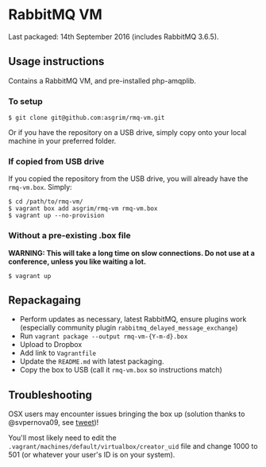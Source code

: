 # RabbitMQ VM

Last packaged: 14th September 2016 (includes RabbitMQ 3.6.5).

## Usage instructions

Contains a RabbitMQ VM, and pre-installed php-amqplib.

### To setup

```
$ git clone git@github.com:asgrim/rmq-vm.git
```

Or if you have the repository on a USB drive, simply copy onto your local machine in your preferred folder.

### If copied from USB drive

If you copied the repository from the USB drive, you will already have the `rmq-vm.box`. Simply:

```
$ cd /path/to/rmq-vm/
$ vagrant box add asgrim/rmq-vm rmq-vm.box
$ vagrant up --no-provision
```

### Without a pre-existing .box file

**WARNING: This will take a long time on slow connections. Do not use at a conference, unless you like waiting a lot.**

```
$ vagrant up
```

## Repackagaing

 * Perform updates as necessary, latest RabbitMQ, ensure plugins work (especially community plugin `rabbitmq_delayed_message_exchange`)
 * Run `vagrant package --output rmq-vm-{Y-m-d}.box`
 * Upload to Dropbox
 * Add link to `Vagrantfile`
 * Update the `README.md` with latest packaging.
 * Copy the box to USB (call it `rmq-vm.box` so instructions match)

## Troubleshooting

OSX users may encounter issues bringing the box up (solution thanks to @svpernova09, see [tweet](https://twitter.com/JoePFerguson/status/735108862043267072))!

You'll most likely need to edit the `.vagrant/machines/default/virtualbox/creator_uid` file and change 1000 to 501 (or whatever your user's ID is on your system).
